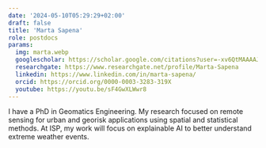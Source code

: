```yaml
---
date: '2024-05-10T05:29:29+02:00'
draft: false
title: 'Marta Sapena'
role: postdocs
params:
  img: marta.webp
  googlescholar: https://scholar.google.com/citations?user=-xv6QtMAAAAJ&hl=es
  researchgate: https://www.researchgate.net/profile/Marta-Sapena
  linkedin: https://www.linkedin.com/in/marta-sapena/
  orcid: https://orcid.org/0000-0003-3283-319X
  youtube: https://youtu.be/sF4GwXLWwr8
---
```


I have a PhD in Geomatics Engineering. My research focused on remote sensing for urban and georisk applications using spatial and statistical methods. At ISP, my work will focus on explainable AI to better understand extreme weather events.